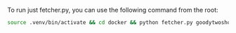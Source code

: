 To run just fetcher.py, you can use the following command from the root: 

```bash
source .venv/bin/activate && cd docker && python fetcher.py goodytwoshoes00newy --dry-run --destdir ./mirror/ --glob "*.zip" --exclude "*.nfo" --concurrency 8 --checksum
```

